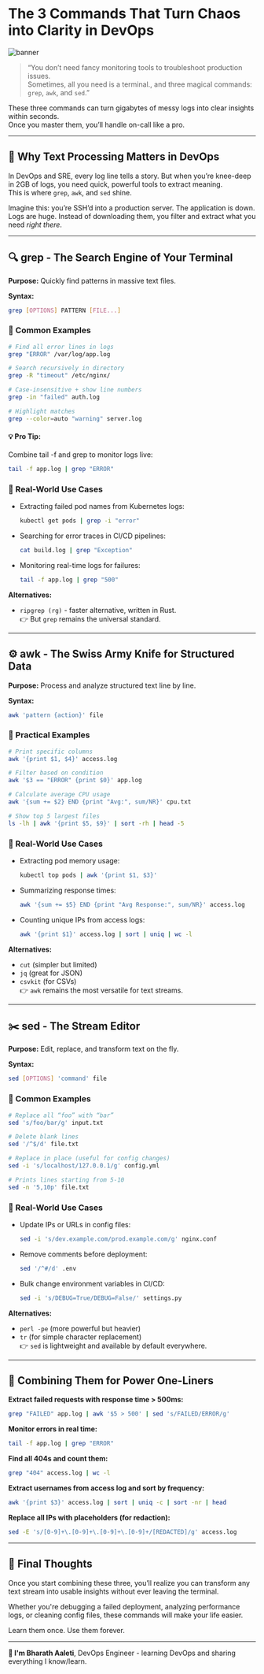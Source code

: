 # The 3 Commands That Turn Chaos into Clarity in DevOps

![banner](./text-processing-banner.png)

> “You don’t need fancy monitoring tools to troubleshoot production issues.  
> Sometimes, all you need is a terminal., and three magical commands: `grep`, `awk`, and `sed`.”

These three commands can turn gigabytes of messy logs into clear insights within seconds.  
Once you master them, you’ll handle on-call like a pro.

---

## 🧠 Why Text Processing Matters in DevOps

In DevOps and SRE, every log line tells a story. But when you’re knee-deep in 2GB of logs, you need quick, powerful tools to extract meaning.  
This is where `grep`, `awk`, and `sed` shine.

Imagine this: you’re SSH’d into a production server. The application is down. Logs are huge. Instead of downloading them, you filter and extract what you need _right there_.

---

## 🔍 grep - The Search Engine of Your Terminal

**Purpose:** Quickly find patterns in massive text files.

**Syntax:**

```bash
grep [OPTIONS] PATTERN [FILE...]
```

### 🔹 Common Examples

```bash
# Find all error lines in logs
grep "ERROR" /var/log/app.log

# Search recursively in directory
grep -R "timeout" /etc/nginx/

# Case-insensitive + show line numbers
grep -in "failed" auth.log

# Highlight matches
grep --color=auto "warning" server.log
```

#### 💡 Pro Tip:

Combine tail -f and grep to monitor logs live:

```bash
tail -f app.log | grep "ERROR"
```

### 🧰 Real-World Use Cases

- Extracting failed pod names from Kubernetes logs:
  ```bash
  kubectl get pods | grep -i "error"
  ```
- Searching for error traces in CI/CD pipelines:
  ```bash
  cat build.log | grep "Exception"
  ```
- Monitoring real-time logs for failures:
  ```bash
  tail -f app.log | grep "500"
  ```

**Alternatives:**

- `ripgrep (rg)` - faster alternative, written in Rust.  
  👉 But `grep` remains the universal standard.

---

## ⚙️ awk - The Swiss Army Knife for Structured Data

**Purpose:** Process and analyze structured text line by line.

**Syntax:**

```bash
awk 'pattern {action}' file
```

### 🔹 Practical Examples

```bash
# Print specific columns
awk '{print $1, $4}' access.log

# Filter based on condition
awk '$3 == "ERROR" {print $0}' app.log

# Calculate average CPU usage
awk '{sum += $2} END {print "Avg:", sum/NR}' cpu.txt

# Show top 5 largest files
ls -lh | awk '{print $5, $9}' | sort -rh | head -5
```

### 🧰 Real-World Use Cases

- Extracting pod memory usage:
  ```bash
  kubectl top pods | awk '{print $1, $3}'
  ```
- Summarizing response times:
  ```bash
  awk '{sum += $5} END {print "Avg Response:", sum/NR}' access.log
  ```
- Counting unique IPs from access logs:
  ```bash
  awk '{print $1}' access.log | sort | uniq | wc -l
  ```

**Alternatives:**

- `cut` (simpler but limited)
- `jq` (great for JSON)
- `csvkit` (for CSVs)  
  👉 `awk` remains the most versatile for text streams.

---

## ✂️ sed - The Stream Editor

**Purpose:** Edit, replace, and transform text on the fly.

**Syntax:**

```bash
sed [OPTIONS] 'command' file
```

### 🔹 Common Examples

```bash
# Replace all “foo” with “bar”
sed 's/foo/bar/g' input.txt

# Delete blank lines
sed '/^$/d' file.txt

# Replace in place (useful for config changes)
sed -i 's/localhost/127.0.0.1/g' config.yml

# Prints lines starting from 5-10
sed -n '5,10p' file.txt
```

### 🧰 Real-World Use Cases

- Update IPs or URLs in config files:
  ```bash
  sed -i 's/dev.example.com/prod.example.com/g' nginx.conf
  ```
- Remove comments before deployment:
  ```bash
  sed '/^#/d' .env
  ```
- Bulk change environment variables in CI/CD:
  ```bash
  sed -i 's/DEBUG=True/DEBUG=False/' settings.py
  ```

**Alternatives:**

- `perl -pe` (more powerful but heavier)
- `tr` (for simple character replacement)  
  👉 `sed` is lightweight and available by default everywhere.

---

## 🧩 Combining Them for Power One-Liners

**Extract failed requests with response time > 500ms:**

```bash
grep "FAILED" app.log | awk '$5 > 500' | sed 's/FAILED/ERROR/g'
```

**Monitor errors in real time:**

```bash
tail -f app.log | grep "ERROR"
```

**Find all 404s and count them:**

```bash
grep "404" access.log | wc -l
```

**Extract usernames from access log and sort by frequency:**

```bash
awk '{print $3}' access.log | sort | uniq -c | sort -nr | head
```

**Replace all IPs with placeholders (for redaction):**

```bash
sed -E 's/[0-9]+\.[0-9]+\.[0-9]+\.[0-9]+/[REDACTED]/g' access.log
```

---

## 💬 Final Thoughts

Once you start combining these three, you’ll realize you can transform any text stream into usable insights without ever leaving the terminal.

Whether you're debugging a failed deployment, analyzing performance logs, or cleaning config files, these commands will make your life easier.

Learn them once. Use them forever.

---

**👋 I'm Bharath Aaleti**, DevOps Engineer - learning DevOps and sharing everything I know/learn.
